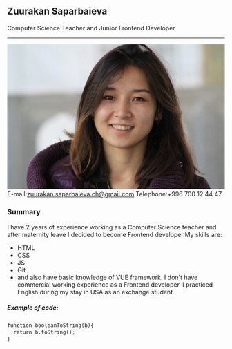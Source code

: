 ## Zuurakan Saparbaieva
Computer Science Teacher and Junior Frontend Developer
*******************************************************
![Alt-avatar](/img/zuurakan.jpg "Photo of me")
E-mail:zuurakan.saparbaieva.ch@gmail.com
Telephone:+996 700 12 44 47


### Summary
I have 2 years of experience working as a Computer Science teacher and after maternity leave I decided to become Frontend developer.My skills are:
* HTML
* CSS
* JS
* Git
* and also have basic knowledge of VUE framework.
I don't have commercial working experience as a Frontend developer.
I practiced English during my stay in USA as an exchange student.
##### Example of code:
```
function booleanToString(b){
  return b.toString();
}
```